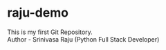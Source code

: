 # raju-demo
This is my first Git Repository.
<br>
Author - Srinivasa Raju (Python Full Stack Developer)
